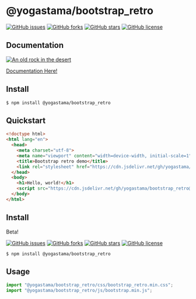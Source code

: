 # @yogastama/bootstrap_retro

[![GitHub issues](https://img.shields.io/github/issues/yogastama/bootstrap_retro)](https://github.com/yogastama/bootstrap_retro/issues)
[![GitHub forks](https://img.shields.io/github/forks/yogastama/bootstrap_retro)](https://github.com/yogastama/bootstrap_retro/network)
[![GitHub stars](https://img.shields.io/github/stars/yogastama/bootstrap_retro)](https://github.com/yogastama/bootstrap_retro/stargazers)
[![GitHub license](https://img.shields.io/github/license/yogastama/bootstrap_retro)](https://github.com/yogastama/bootstrap_retro)

## Documentation
[![An old rock in the desert](https://retrobootstrap.netlify.app/favicon.svg "Shiprock, New Mexico by Beau Rogers")](https://www.flickr.com/photos/beaurogers/31833779864/in/photolist-Qv3rFw-34mt9F-a9Cmfy-5Ha3Zi-9msKdv-o3hgjr-hWpUte-4WMsJ1-KUQ8N-deshUb-vssBD-6CQci6-8AFCiD-zsJWT-nNfsgB-dPDwZJ-bn9JGn-5HtSXY-6CUhAL-a4UTXB-ugPum-KUPSo-fBLNm-6CUmpy-4WMsc9-8a7D3T-83KJev-6CQ2bK-nNusHJ-a78rQH-nw3NvT-7aq2qf-8wwBso-3nNceh-ugSKP-4mh4kh-bbeeqH-a7biME-q3PtTf-brFpgb-cg38zw-bXMZc-nJPELD-f58Lmo-bXMYG-bz8AAi-bxNtNT-bXMYi-bXMY6-bXMYv)

[Documentation Here!](https://retrobootstrap.netlify.app/en/introduction)

## Install

```
$ npm install @yogastama/bootstrap_retro
```
## Quickstart

```html
<!doctype html>
<html lang="en">
  <head>
    <meta charset="utf-8">
    <meta name="viewport" content="width=device-width, initial-scale=1">
    <title>Bootstrap retro demo</title>
    <link rel="stylesheet" href="https://cdn.jsdelivr.net/gh/yogastama/bootstrap_retro@master/css/bootstrap_retro.min.css">
  </head>
  <body>
    <h1>Hello, world!</h1>
    <script src="https://cdn.jsdelivr.net/gh/yogastama/bootstrap_retro@master/js/bootstrap.min.js"></script>
  </body>
</html>
```

## Install

<div class="alert alert-warning">
 Beta!
</div>

[![GitHub issues](https://img.shields.io/github/issues/yogastama/bootstrap_retro)](https://github.com/yogastama/bootstrap_retro/issues)
[![GitHub forks](https://img.shields.io/github/forks/yogastama/bootstrap_retro)](https://github.com/yogastama/bootstrap_retro/network)
[![GitHub stars](https://img.shields.io/github/stars/yogastama/bootstrap_retro)](https://github.com/yogastama/bootstrap_retro/stargazers)
[![GitHub license](https://img.shields.io/github/license/yogastama/bootstrap_retro)](https://github.com/yogastama/bootstrap_retro)

```
$ npm install @yogastama/bootstrap_retro
```

## Usage

```js
import "@yogastama/bootstrap_retro/css/bootstrap_retro.min.css";
import "@yogastama/bootstrap_retro/js/bootstrap.min.js";
```